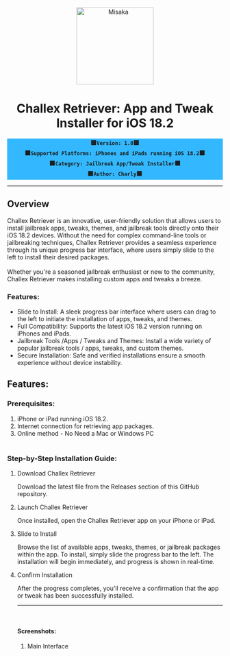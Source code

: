 <br>
<p align="center">
<img src="https://xookz.com/challex-images/challexlogo.png" alt="Misaka" height="180" width="180"/>
</p>
<h1 align="center">Challex Retriever: App and Tweak Installer for iOS 18.2</h1>


  
<div align="center" style= "background-color: #33b8ff;"><b>
  
🟨`Version: 1.0`🟨 <br> 🟩`Supported Platforms: iPhones and iPads running iOS 18.2`🟩 <br> 🟪`Category: Jailbreak App/Tweak Installer`🟪 <br> 🟥`Author: Charly`🟥
  
  </b></div>


<hr>

  <h2>Overview</h2>

Challex Retriever is an innovative, user-friendly solution that allows users to install jailbreak apps, tweaks, themes, and jailbreak tools directly onto their iOS 18.2 devices. Without the need for complex command-line tools or jailbreaking techniques, Challex Retriever provides a seamless experience through its unique progress bar interface, where users simply slide to the left to install their desired packages.<br><br>
Whether you're a seasoned jailbreak enthusiast or new to the community, Challex Retriever makes installing custom apps and tweaks a breeze.<br>

<h3>Features:</h3>

* Slide to Install: A sleek progress bar interface where users can drag to the left to initiate the installation of apps, tweaks, and themes.
* Full Compatibility: Supports the latest iOS 18.2 version running on iPhones and iPads.
* Jailbreak Tools /Apps / Tweaks and Themes: Install a wide variety of popular jailbreak tools / apps, tweaks, and custom themes.
* Secure Installation: Safe and verified installations ensure a smooth experience without device instability.<br>


<h2>Features:</h2>

<h3>Prerequisites:</h3>

1. iPhone or iPad running iOS 18.2.
2. Internet connection for retrieving app packages.
3. Online method - No Need a Mac or Windows PC<br><br>

<h3>Step-by-Step Installation Guide:</h3>

1. Download Challex Retriever

   Download the latest  file from the Releases section of this GitHub repository.

2. Launch Challex Retriever

   Once installed, open the Challex Retriever app on your iPhone or iPad.

3. Slide to Install

   Browse the list of available apps, tweaks, themes, or jailbreak packages within the app. To install, simply slide the progress bar to the left. The installation will begin immediately, and progress is shown in real-time.

4. Confirm Installation

   After the progress completes, you'll receive a confirmation that the app or tweak has been successfully installed.<br><hr><br>


   <h4><b>Screenshots:</b></h4>

   1. Main Interface




